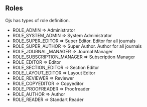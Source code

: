 Roles
-----

Ojs has  types of role definition.

- ROLE_ADMIN 					 => Administrator
- ROLE_SYSTEM_ADMIN			 => System Administrator
- ROLE_SUPER_EDITOR			 => Super Editor. Editor for all journals
- ROLE_SUPER_AUTHOR			 => Super Author. Author for all journals
- ROLE_JOURNAL_MANAGER		 => Journal Manager
- ROLE_SUBSCRIPTION_MANAGER	 => Subscription Manager
- ROLE_EDITOR 				 => Editor
- ROLE_SECTION_EDITOR			 => Section Editor
- ROLE_LAYOUT_EDITOR			 => Layout Editor
- ROLE_REVIEWER				 => Reviewer
- ROLE_COPYEDITOR 			 => Copyeditor
- ROLE_PROOFREADER			 => Proofreader
- ROLE_AUTHOR 				 => Author
- ROLE_READER 				 => Standart Reader